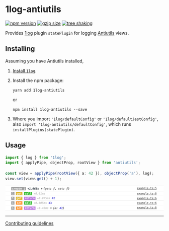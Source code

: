 # 1log-antiutils

[![npm version](https://img.shields.io/npm/v/1log-antiutils.svg?style=flat&color=brightgreen)](https://github.com/ivan7237d/1log-antiutils)
[![gzip size](https://badgen.net/bundlephobia/minzip/1log-antiutils?color=green)](https://bundlephobia.com/result?p=1log-antiutils)
[![tree shaking](https://badgen.net/bundlephobia/tree-shaking/1log-antiutils)](https://bundlephobia.com/result?p=1log-antiutils)

Provides [1log](https://github.com/ivan7237d/1log) plugin `statePlugin` for logging [Antiutils](https://github.com/ivan7237d/antiutils) views.

## Installing

Assuming you have Antiutils installed,

1. [Install `1log`](https://github.com/ivan7237d/1log#installing).

2. Install the npm package:

   ```
   yarn add 1log-antiutils
   ```

   or

   ```
   npm install 1log-antiutils --save
   ```

3. Where you import `'1log/defaultConfig'` or `'1log/defaultJestConfig'`, also `import '1log-antiutils/defaultConfig'`, which runs `installPlugins(statePlugin)`.

## Usage

```ts
import { log } from '1log';
import { applyPipe, objectProp, rootView } from 'antiutils';

const view = applyPipe(rootView({ a: 42 }), objectProp('a'), log);
view.set(view.get() + 1);
```

<img src="https://github.com/ivan7237d/1log-antiutils/raw/master/images/view.png" alt="screenshot">

---

[Contributing guidelines](https://github.com/ivan7237d/antiutils/blob/master/.github/CONTRIBUTING.md)
